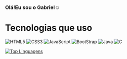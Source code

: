 ### Olá!Eu  sou o Gabriel☺️


# Tecnologias que uso

<div style="display: inline_block">
    <img alt="HTML5" src="https://img.shields.io/badge/HTML5-E34F26?style=for-the-badge&logo=html5&logoColor=white">
    <img alt="CSS3" src="https://img.shields.io/badge/CSS3-1572B6?style=for-the-badge&logo=css3&logoColor=white">
    <img alt="JavaScript" src="https://img.shields.io/badge/JavaScript-323330?style=for-the-badge&logo=javascript&logoColor=F7DF1E">
    <img alt="BootStrap" src="https://img.shields.io/badge/Bootstrap-563D7C?style=for-the-badge&logo=bootstrap&logoColor=white">
    <img alt="Java" src="https://img.shields.io/badge/Java-ED8B00?style=for-the-badge&logo=java&logoColor=white">
    <img alt="C" src="https://img.shields.io/badge/C-00599C?style=for-the-badge&logo=c&logoColor=white">
</div>

[![Top Linguagens](https://github-readme-stats.vercel.app/api/top-langs/?username=Mateus-Galvao-de-Camargo&layout=compact&theme=dark)](https://github.com/anuraghazra/github-readme-stats)

